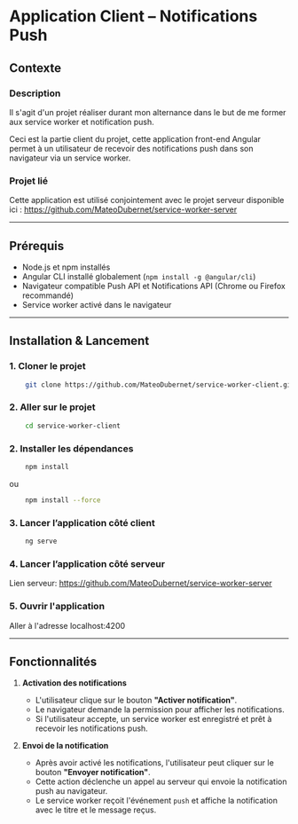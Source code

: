 # Application Client – Notifications Push

## Contexte

### Description
Il s'agit d'un projet réaliser durant mon alternance dans le but de me former aux service worker et notification push.

Ceci est la partie client du projet, cette application front-end Angular permet à un utilisateur de recevoir des notifications push dans son navigateur via un service worker.

### Projet lié
Cette application est utilisé conjointement avec le projet serveur disponible ici :
https://github.com/MateoDubernet/service-worker-server

---

## Prérequis

- Node.js et npm installés
- Angular CLI installé globalement (`npm install -g @angular/cli`)
- Navigateur compatible Push API et Notifications API (Chrome ou Firefox recommandé)
- Service worker activé dans le navigateur

---

## Installation & Lancement
### 1. Cloner le projet
```bash
    git clone https://github.com/MateoDubernet/service-worker-client.git
```

### 2. Aller sur le projet
```bash
    cd service-worker-client
```

### 2. Installer les dépendances
```bash
    npm install
```
ou
```bash
    npm install --force
```

### 3. Lancer l’application côté client
```bash
    ng serve
```

### 4. Lancer l’application côté serveur
Lien serveur: https://github.com/MateoDubernet/service-worker-server

### 5. Ouvrir l'application
Aller à l'adresse localhost:4200

---

## Fonctionnalités

1. **Activation des notifications**
   - L'utilisateur clique sur le bouton **"Activer notification"**.
   - Le navigateur demande la permission pour afficher les notifications.
   - Si l'utilisateur accepte, un service worker est enregistré et prêt à recevoir les notifications push.

2. **Envoi de la notification**
   - Après avoir activé les notifications, l'utilisateur peut cliquer sur le bouton **"Envoyer notification"**.
   - Cette action déclenche un appel au serveur qui envoie la notification push au navigateur.
   - Le service worker reçoit l'événement `push` et affiche la notification avec le titre et le message reçus.
